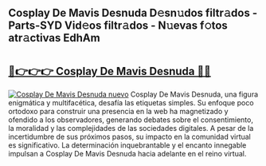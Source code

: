 ## Cosplay De Mavis Desnuda D𝚎sn𝚞dos filtr𝚊dos - Parts-SYD Vid𝚎os filtr𝚊dos - N𝚞evas f𝚘tos atr𝚊ctivas EdhAm

# <h2><a href="http://mb0jb6r.tromn.icu/?c=Cosplay+De+Mavis+Desnuda">🔗👉👉👉 Cosplay De Mavis Desnuda 🔗🔗</a></h2>

[![Cosplay De Mavis Desnuda nuevo](https://i.imgur.com/pEAQMta.gif)](http://mb0jb6r.tromn.icu/?c=Cosplay+De+Mavis+Desnuda)
Cosplay De Mavis Desnuda, una figura enigmática y multifacética, desafía las etiquetas simples. Su enfoque poco ortodoxo para construir una presencia en la web ha magnetizado y ofendido a los observadores, generando debates sobre el consentimiento, la moralidad y las complejidades de las sociedades digitales. A pesar de la incertidumbre de sus próximos pasos, su impacto en la comunidad virtual es significativo. La determinación inquebrantable y el encanto innegable impulsan a Cosplay De Mavis Desnuda hacia adelante en el reino virtual.
